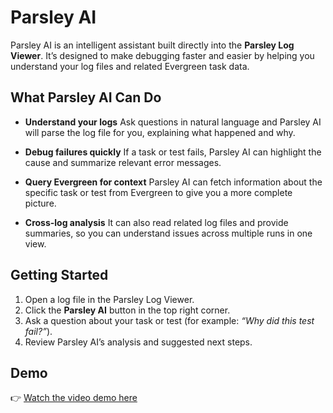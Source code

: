 # Parsley AI

Parsley AI is an intelligent assistant built directly into the **Parsley Log Viewer**. It’s designed to make debugging faster and easier by helping you understand your log files and related Evergreen task data.

## What Parsley AI Can Do

- **Understand your logs**
  Ask questions in natural language and Parsley AI will parse the log file for you, explaining what happened and why.

- **Debug failures quickly**
  If a task or test fails, Parsley AI can highlight the cause and summarize relevant error messages.

- **Query Evergreen for context**
  Parsley AI can fetch information about the specific task or test from Evergreen to give you a more complete picture.

- **Cross-log analysis**
  It can also read related log files and provide summaries, so you can understand issues across multiple runs in one view.

## Getting Started

1. Open a log file in the Parsley Log Viewer.
2. Click the **Parsley AI** button in the top right corner.
3. Ask a question about your task or test (for example: _“Why did this test fail?”_).
4. Review Parsley AI’s analysis and suggested next steps.

## Demo

👉 [Watch the video demo here](https://youtu.be/kHq4OGowFnk)
